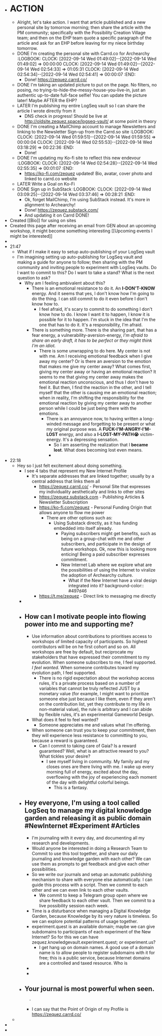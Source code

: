 - # ACTION
	- Alright, let's take action. I want that article published and a new personal site by tomorrow morning; then share the article with the PM community; specifically with the Possibility Creation Village team; and then on the EHP team quote a specific paragraph of the article and ask for an EHP before leaving for my niece birthday tomorrow.
	- DONE I'm creating the personal site with Carrd.co for Archearchy
	  :LOGBOOK:
	  CLOCK: [2022-09-14 Wed 01:49:02]--[2022-09-14 Wed 01:49:02] =>  00:00:00
	  CLOCK: [2022-09-14 Wed 01:49:02]--[2022-09-14 Wed 02:54:33] =>  01:05:31
	  CLOCK: [2022-09-14 Wed 02:54:34]--[2022-09-14 Wed 02:54:41] =>  00:00:07
	  :END:
		- Done! https://zequez.carrd.co/
	- DONE I'm taking an updated picture to put on the page. No filters, no posing, no trying-to-hide-the-messy-house-you-live-in, just an authentic up-to-date full-face selfie! You can update the picture later! Maybe AFTER the EHP?
	- LATER I'm publishing my entire LogSeq vault so I can share the article I wrote directly from it
		- DNS check in progress! Should be live at http://oldsite.zequez.space/logseq-vault/ at some point in theory
	- DONE I'm creating a MailChimp account to manage Newsletters and linking to the Newsletter Sign-up from the Carrd.so site
	  :LOGBOOK:
	  CLOCK: [2022-09-14 Wed 01:59:51]--[2022-09-14 Wed 01:59:55] =>  00:00:04
	  CLOCK: [2022-09-14 Wed 02:55:53]--[2022-09-14 Wed 03:18:29] =>  00:22:36
	  :END:
		- Done!
	- DONE I'm updating my Ko-fi site to reflect this new endevour
	  :LOGBOOK:
	  CLOCK: [2022-09-14 Wed 02:54:28]--[2022-09-14 Wed 02:55:35] =>  00:01:07
	  :END:
		- https://ko-fi.com/zequez updated! Bio, avatar, cover photo and linked to carrd.co website
	- LATER Write a Goal on Ko-Fi
	- DONE Sign up in SubStack
	  :LOGBOOK:
	  CLOCK: [2022-09-14 Wed 03:09:25]--[2022-09-14 Wed 03:37:46] =>  00:28:21
	  :END:
		- Ok, forget MailChimp, I'm using SubStack instead. It's more in alignment to Archearchy!
		- Done! https://zequez.substack.com/
		- And updating it on Carrd DONE!
- Created [[Bio]] for using on sites
- Created this page after receiving an email from GEN about an upcoming workshop, it might become something interesting [[Upcoming events I might be interested]]
-
- 21:47
	- What if I make it easy to setup auto-publishing of your LogSeq vault
	- I'm imagining setting up auto-publishing for LogSeq vault and making a guide for anyone to follow; then sharing with the PM community and inviting people to experiment with LogSeq vaults. Do I want to commit to this? Do I want to take a stand? What is the next question to ask?
		- Why am I feeling ambivalent about this?
			- There is an emotional resistance to do it. An **I-DON'T-KNOW** energy. And it seems that yes, I don't know how I'm going to do the thing. I can still commit to do it even before I don't know how to.
				- I feel afraid, it's scary to commit to do something I don't know how to do. I know I want it to happen, I know it is possible for it to happen. I'm stuck in the idea that I'm the one that has to do it. It's a responsibility, I'm afraid.
			- There is something more. There is the sharing part, that has a fear energy, a vulnerability-aversion-energy, _I'm afraid to share an early draft, it has to be perfect or they might think I'm an idiot._
				- There is some unwrapping to do here. My center is not with me. Am I receiving emotional feedback when I give away my center? Or is there an aversion to the emotion that makes me give my center away? What comes first, giving my center away or having an emotional reaction? It seems to me that giving my center away makes the emotional reaction unconscious, and thus I don't have to feel it. But then, I find the reaction in the other, and I tell myself that the other is causing me an emotional reaction; when in reality, I'm shifting the responsibility for the emotional reaction by giving my center away to another person while I could be just being there with the emotions.
					- There is an annoyance now, to having written a long-winded message and forgetting to be present or what my original purpose was. A **FUCK-I'M-ANGRY-I'M-LOST** energy, and also a **I-LOST-MY-PATH😭** victim-energy. It's a depressing sensation.
						- So I am asserting the realization that I **became lost**. What does becoming lost even means.
						-
- 22:18
	- Hey so I just felt excitement about doing something.
		- I see 4 tabs that represent my New Internet Profile
			- It's separate addresses that are linked together; usually by a central address that links them all
				- https://zequez.carrd.co/ - Personal Site that expresses my individuality aesthetically and links to other sites
				- https://zequez.substack.com - Publishing Articles & Newsletter Subscription
				- https://ko-fi.com/zequez - Personal Funding Origin that allows anyone to flow me power
					- There are other options such as:
						- Using Substack directly, as it has funding embedded into itself already.
							- Paying subscribers might get benefits, such as being on a group-chat with me and other subscribers, and participate in the design of future workshops. Ok, now this is looking more enticing! Being a paid subscriber expresses commitment.
							- New Internet Lab where we explore what are the possibilities of using the Internet to viralize the adoption of Archearchy culture.
								- What if the New Internet have a viral design integrated into it?
								  background-color:: #497d46
				- https://t.me/zequez - Direct link to messaging me directly
		-
		- ## How can I motivate people into flowing power into me and supporting me?
			- Use information about contributions to prioritises access to workshops of limited capacity of participants. So highest contributors will be on he first cohort and so on. All workshops are free by default, but reciprocate my stakeholders that have expressed their commitment to my evolution. When someone subscribes to me, I feel supported. _I feel wanted_. When someone contributes toward my evolution path, I feel supported.
				- There is no rigid expectation about the workshop access rules, it's a private process based on a number of variables that cannot be truly reflected JUST by a monetary value (for example, I might want to prioritize someone else just because I like them, even if they aren't on the contribution list, yet they contribute to my life in non-material value), the rule is arbitrary and I can abide by flexible rules, it's an experimental Gameworld Design.
			- What does it feel to feel wanted?
				- Someone appreciates me and values what I'm offering.
			- When someone can trust you to keep your commitment, then they will experience less resistance to committing to you, because a reward is guaranteed.
				- Can I commit to taking care of Gaia? Is a reward guaranteed? Well, what is an attractive reward to you? What tickles your desire?
					- I see myself living in community. My family and my closes ones are there living with me. I wake up every morning full of energy, excited about the day, overflowing with the joy of experiencing each moment of the day with delightful colorful beings.
						- This is a fantasy.
		- ## Hey everyone, I'm using a tool called LogSeq to manage my digital knowledge garden and releasing it as public domain #NewInternet #Experiment #Articles
			- I'm journaling with it every day, and documenting all my research and developments.
			- Would anyone be interested in doing a Research Team to Commit to use this tool together, and share our daily journaling and knowledge garden with each other? We can use them as prompts to get feedback and give each other possibilities.
			- So we write our journals and setup an automatic publishing mechanism to share with everyone else automatically. I can guide this process with a script. Then we commit to each other and we can even link to each other vaults.
				- We commit to keep a Telegram group open where we share feedback to each other vault. Then we commit to a live possibility session each week.
			- Time is a disturbance when managing a Digital Knowledge Garden, because Knowledge by its very nature is timeless. So we can explore potential patterns of usage together.
			- experiment.quest is an available domain; maybe we can give subdomains to participants of each experiment of the New Internet? So for this we can have zequez.knowledgevault.experiment.quest; or experiment.us?
				- I get hang up on domain names. A good use of a domain name is to allow people to register subdomains with it for free; this is a public service, because Internet domains are a controlled and taxed resource. Who is
			-
			-
		- Your journal is most powerful when seen.
			-
				-
			- I can say that the Point of Origin of my Profile is https://zequez.carrd.co/
	-
-
-